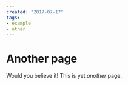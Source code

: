```yaml
---
created: "2017-07-17"
tags:
- example
- other
---
```

# Another page

Would you believe it! This is yet *another* page.

